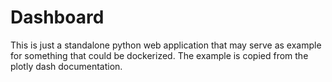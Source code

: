 # Dashboard

This is just a standalone python web application that may serve as example for something that could be dockerized. The example is copied from the plotly dash documentation.
